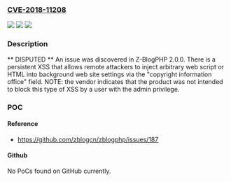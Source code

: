 ### [CVE-2018-11208](https://cve.mitre.org/cgi-bin/cvename.cgi?name=CVE-2018-11208)
![](https://img.shields.io/static/v1?label=Product&message=n%2Fa&color=blue)
![](https://img.shields.io/static/v1?label=Version&message=n%2Fa&color=blue)
![](https://img.shields.io/static/v1?label=Vulnerability&message=n%2Fa&color=brighgreen)

### Description

** DISPUTED ** An issue was discovered in Z-BlogPHP 2.0.0. There is a persistent XSS that allows remote attackers to inject arbitrary web script or HTML into background web site settings via the "copyright information office" field. NOTE: the vendor indicates that the product was not intended to block this type of XSS by a user with the admin privilege.

### POC

#### Reference
- https://github.com/zblogcn/zblogphp/issues/187

#### Github
No PoCs found on GitHub currently.

